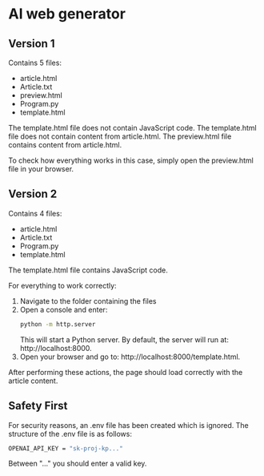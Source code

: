 # AI web generator

## Version 1

Contains 5 files:
- article.html
- Article.txt
- preview.html
- Program.py
- template.html

The template.html file does not contain JavaScript code.
The template.html file does not contain content from article.html.
The preview.html file contains content from article.html.

To check how everything works in this case, simply open the preview.html file in your browser.

## Version 2

Contains 4 files:
- article.html
- Article.txt
- Program.py
- template.html

The template.html file contains JavaScript code.

For everything to work correctly:
1. Navigate to the folder containing the files
2. Open a console and enter:
   ```bash
   python -m http.server
   ```
   This will start a Python server.
   By default, the server will run at: http://localhost:8000.
3. Open your browser and go to: http://localhost:8000/template.html.

After performing these actions, the page should load correctly with the article content.

## Safety First

For security reasons, an .env file has been created which is ignored. The structure of the .env file is as follows:
```bash
OPENAI_API_KEY = "sk-proj-kp..."
```
Between "..." you should enter a valid key.